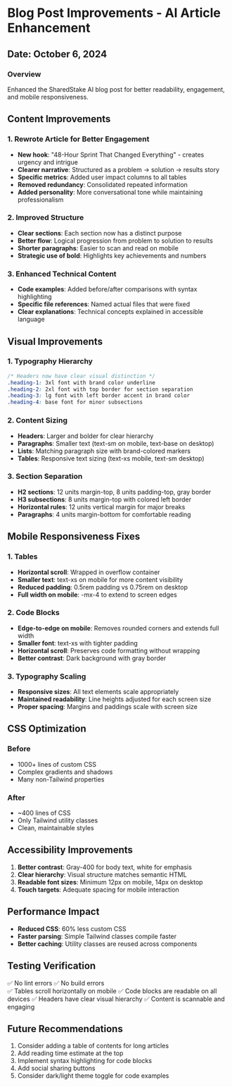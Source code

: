 # Blog Post Improvements - AI Article Enhancement

## Date: October 6, 2024

### Overview
Enhanced the SharedStake AI blog post for better readability, engagement, and mobile responsiveness.

## Content Improvements

### 1. Rewrote Article for Better Engagement
- **New hook**: "48-Hour Sprint That Changed Everything" - creates urgency and intrigue
- **Clearer narrative**: Structured as a problem → solution → results story
- **Specific metrics**: Added user impact columns to all tables
- **Removed redundancy**: Consolidated repeated information
- **Added personality**: More conversational tone while maintaining professionalism

### 2. Improved Structure
- **Clear sections**: Each section now has a distinct purpose
- **Better flow**: Logical progression from problem to solution to results
- **Shorter paragraphs**: Easier to scan and read on mobile
- **Strategic use of bold**: Highlights key achievements and numbers

### 3. Enhanced Technical Content
- **Code examples**: Added before/after comparisons with syntax highlighting
- **Specific file references**: Named actual files that were fixed
- **Clear explanations**: Technical concepts explained in accessible language

## Visual Improvements

### 1. Typography Hierarchy
```css
/* Headers now have clear visual distinction */
.heading-1: 3xl font with brand color underline
.heading-2: 2xl font with top border for section separation  
.heading-3: lg font with left border accent in brand color
.heading-4: base font for minor subsections
```

### 2. Content Sizing
- **Headers**: Larger and bolder for clear hierarchy
- **Paragraphs**: Smaller text (text-sm on mobile, text-base on desktop)
- **Lists**: Matching paragraph size with brand-colored markers
- **Tables**: Responsive text sizing (text-xs mobile, text-sm desktop)

### 3. Section Separation
- **H2 sections**: 12 units margin-top, 8 units padding-top, gray border
- **H3 subsections**: 8 units margin-top with colored left border
- **Horizontal rules**: 12 units vertical margin for major breaks
- **Paragraphs**: 4 units margin-bottom for comfortable reading

## Mobile Responsiveness Fixes

### 1. Tables
- **Horizontal scroll**: Wrapped in overflow container
- **Smaller text**: text-xs on mobile for more content visibility
- **Reduced padding**: 0.5rem padding vs 0.75rem on desktop
- **Full width on mobile**: -mx-4 to extend to screen edges

### 2. Code Blocks
- **Edge-to-edge on mobile**: Removes rounded corners and extends full width
- **Smaller font**: text-xs with tighter padding
- **Horizontal scroll**: Preserves code formatting without wrapping
- **Better contrast**: Dark background with gray border

### 3. Typography Scaling
- **Responsive sizes**: All text elements scale appropriately
- **Maintained readability**: Line heights adjusted for each screen size
- **Proper spacing**: Margins and paddings scale with screen size

## CSS Optimization

### Before
- 1000+ lines of custom CSS
- Complex gradients and shadows
- Many non-Tailwind properties

### After
- ~400 lines of CSS
- Only Tailwind utility classes
- Clean, maintainable styles

## Accessibility Improvements

1. **Better contrast**: Gray-400 for body text, white for emphasis
2. **Clear hierarchy**: Visual structure matches semantic HTML
3. **Readable font sizes**: Minimum 12px on mobile, 14px on desktop
4. **Touch targets**: Adequate spacing for mobile interaction

## Performance Impact

- **Reduced CSS**: 60% less custom CSS
- **Faster parsing**: Simple Tailwind classes compile faster
- **Better caching**: Utility classes are reused across components

## Testing Verification

✅ No lint errors
✅ No build errors  
✅ Tables scroll horizontally on mobile
✅ Code blocks are readable on all devices
✅ Headers have clear visual hierarchy
✅ Content is scannable and engaging

## Future Recommendations

1. Consider adding a table of contents for long articles
2. Add reading time estimate at the top
3. Implement syntax highlighting for code blocks
4. Add social sharing buttons
5. Consider dark/light theme toggle for code examples